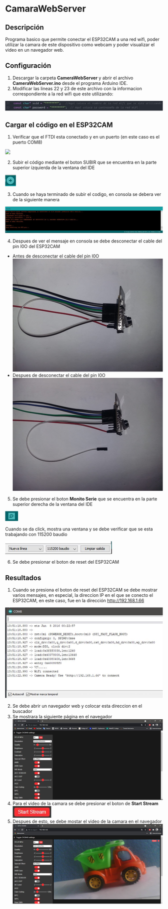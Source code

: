 # CamaraWebServer

## Descripción
Programa basico que permite conectar el ESP32CAM a una red wifi, poder utilizar la camara de este dispositivo como webcam y poder visualizar el video en un navegador web.

## Configuración

1. Descargar la carpeta **CameraWebServer** y abrir el archivo **CameraWebServer.ino** desde el programa Arduino IDE.
2. Modificar las lineas 22 y 23 de este archivo con la informacion correspondiente a la red wifi que este utilizando:

![](https://github.com/JoseEduardoUAM/ESP32CAM_SICUAMG2/blob/main/Ejercicios/Webcam_DireccionIP/Imagenes/C%C3%B3digo_Modificaci%C3%B3n.JPG)

## Cargar el código en el ESP32CAM

1. Verificar que el FTDI esta conectado y en un puerto (en este caso es el puerto COM8)

![](https://github.com/JoseEduardoUAM/ESP32CAM_SICUAMG2/blob/main/Ejercicios/Webcam_DireccionIP/Imagenes/Verificaci%C3%B3n_Puerto.jpg)

2. Subir el código mediante el boton SUBIR que se encuentra en la parte superior izquierda de la ventana del IDE

![](https://github.com/JoseEduardoUAM/ESP32CAM_SICUAMG2/blob/main/Ejercicios/Webcam_DireccionIP/Imagenes/Boton_Subir.JPG)

3. Cuando se haya terminado de subir el codigo, en consola se debera ver de la siguiente manera

![](https://github.com/JoseEduardoUAM/ESP32CAM_SICUAMG2/blob/main/Ejercicios/Webcam_DireccionIP/Imagenes/Mensaje_Consola.JPG)

4. Despues de ver el mensaje en consola se debe desconectar el cable del pin I0O del ESP32CAM

- Antes de desconectar el cable del pin I0O
![](https://github.com/JoseEduardoUAM/ESP32CAM_SICUAMG2/blob/main/Ejercicios/Webcam_DireccionIP/Imagenes/antes_I0O.jpg)
- Despues de desconectar el cable del pin I0O
![](https://github.com/JoseEduardoUAM/ESP32CAM_SICUAMG2/blob/main/Ejercicios/Webcam_DireccionIP/Imagenes/despues_I0O.jpg)

5. Se debe presionar el boton **Monito Serie** que se encuentra en la parte superior derecha de la ventana del IDE

![](https://github.com/JoseEduardoUAM/ESP32CAM_SICUAMG2/blob/main/Ejercicios/Webcam_DireccionIP/Imagenes/Boton_Monitor_Serie.JPG)

Cuando se da click, mostra una ventana y se debe verificar que se esta trabajando con 115200 baudio

![](https://github.com/JoseEduardoUAM/ESP32CAM_SICUAMG2/blob/main/Ejercicios/Webcam_DireccionIP/Imagenes/configuracion_baudio.JPG)

6. Se debe presionar el boton de reset del ESP32CAM

## Resultados

1. Cuando se presiona el boton de reset del ESP32CAM se debe mostrar varios mensajes, en especial, la direccion IP en el que se conecto el ESP32CAM, en este caso, fue en la dirección http://192.168.1.66

![](https://github.com/JoseEduardoUAM/ESP32CAM_SICUAMG2/blob/main/Ejercicios/Webcam_DireccionIP/Imagenes/informacion_ip.JPG)

2. Se debe abrir un navegador web y colocar esta direccion en el buscador
3. Se mostrara la siguiente página en el navegador
![](https://github.com/JoseEduardoUAM/ESP32CAM_SICUAMG2/blob/main/Ejercicios/Webcam_DireccionIP/Imagenes/ventana_navegador_inicio.JPG)
4. Para el video de la camara se debe presionar el boton de **Start Stream**
![](https://github.com/JoseEduardoUAM/ESP32CAM_SICUAMG2/blob/main/Ejercicios/Webcam_DireccionIP/Imagenes/boton_start.JPG)
5. Despues de esto, se debe mostar el video de la camara en el navegador
![](https://github.com/JoseEduardoUAM/ESP32CAM_SICUAMG2/blob/main/Ejercicios/Webcam_DireccionIP/Imagenes/ventana_navegador_cam.jpg)
